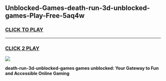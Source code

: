 
## Unblocked-Games-death-run-3d-unblocked-games-Play-Free-5aq4w
<h3>
<a href="https://premium76.site?title=death-run-3d-unblocked-games&ref=19M">CLICK TO PLAY</a></h3>
<hr>

<h3>
<a href="https://premium76.site?title=death-run-3d-unblocked-games&ref=19M">CLICK 2 PLAY</a>
  
</h3>

<a href="https://premium76.site?title=death-run-3d-unblocked-games&ref=19M"><img src="https://clearcache.store/games.png"></a>


**death-run-3d-unblocked-games games unblocked: Your Gateway to Fun and Accessible Online Gaming**
